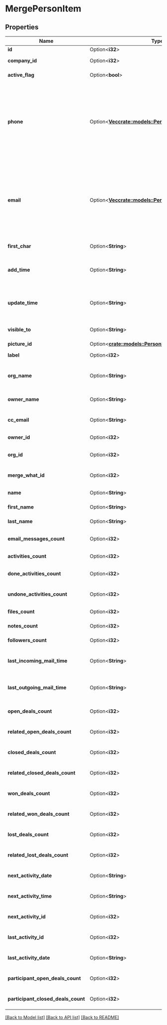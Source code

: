 # MergePersonItem

## Properties

Name | Type | Description | Notes
------------ | ------------- | ------------- | -------------
**id** | Option<**i32**> | The ID of the person | [optional]
**company_id** | Option<**i32**> | The ID of the company related to the person | [optional]
**active_flag** | Option<**bool**> | Whether the person is active or not | [optional]
**phone** | Option<[**Vec<crate::models::PersonItemAllOfPhoneInner>**](personItem_allOf_phone_inner.md)> | A phone number supplied as a string or an array of phone objects related to the person. The structure of the array is as follows: `[{ \"value\": \"12345\", \"primary\": \"true\", \"label\": \"mobile\" }]`. Please note that only `value` is required. | [optional]
**email** | Option<[**Vec<crate::models::PersonItemAllOfEmailInner>**](personItem_allOf_email_inner.md)> | An email address as a string or an array of email objects related to the person. The structure of the array is as follows: `[{ \"value\": \"mail@example.com\", \"primary\": \"true\", \"label\": \"main\" } ]`. Please note that only `value` is required. | [optional]
**first_char** | Option<**String**> | The first letter of the name of the person | [optional]
**add_time** | Option<**String**> | The date and time when the person was added/created. Format: YYYY-MM-DD HH:MM:SS | [optional]
**update_time** | Option<**String**> | The last updated date and time of the person. Format: YYYY-MM-DD HH:MM:SS | [optional]
**visible_to** | Option<**String**> | The visibility group ID of who can see the person | [optional]
**picture_id** | Option<[**crate::models::PersonItemAllOfPictureId**](personItem_allOf_picture_id.md)> |  | [optional]
**label** | Option<**i32**> | The label assigned to the person | [optional]
**org_name** | Option<**String**> | The name of the organization associated with the person | [optional]
**owner_name** | Option<**String**> | The name of the owner associated with the person | [optional]
**cc_email** | Option<**String**> | The BCC email associated with the person | [optional]
**owner_id** | Option<**i32**> | The ID of the owner related to the person | [optional]
**org_id** | Option<**i32**> | The ID of the organization related to the person | [optional]
**merge_what_id** | Option<**i32**> | The ID of the person with what the main person was merged | [optional]
**name** | Option<**String**> | The name of the person | [optional]
**first_name** | Option<**String**> | The first name of the person | [optional]
**last_name** | Option<**String**> | The last name of the person | [optional]
**email_messages_count** | Option<**i32**> | The count of email messages related to the person | [optional]
**activities_count** | Option<**i32**> | The count of activities related to the person | [optional]
**done_activities_count** | Option<**i32**> | The count of done activities related to the person | [optional]
**undone_activities_count** | Option<**i32**> | The count of undone activities related to the person | [optional]
**files_count** | Option<**i32**> | The count of files related to the person | [optional]
**notes_count** | Option<**i32**> | The count of notes related to the person | [optional]
**followers_count** | Option<**i32**> | The count of followers related to the person | [optional]
**last_incoming_mail_time** | Option<**String**> | The date and time of the last incoming email associated with the person | [optional]
**last_outgoing_mail_time** | Option<**String**> | The date and time of the last outgoing email associated with the person | [optional]
**open_deals_count** | Option<**i32**> | The count of open deals related with the item | [optional]
**related_open_deals_count** | Option<**i32**> | The count of related open deals related with the item | [optional]
**closed_deals_count** | Option<**i32**> | The count of closed deals related with the item | [optional]
**related_closed_deals_count** | Option<**i32**> | The count of related closed deals related with the item | [optional]
**won_deals_count** | Option<**i32**> | The count of won deals related with the item | [optional]
**related_won_deals_count** | Option<**i32**> | The count of related won deals related with the item | [optional]
**lost_deals_count** | Option<**i32**> | The count of lost deals related with the item | [optional]
**related_lost_deals_count** | Option<**i32**> | The count of related lost deals related with the item | [optional]
**next_activity_date** | Option<**String**> | The date of the next activity associated with the deal | [optional]
**next_activity_time** | Option<**String**> | The time of the next activity associated with the deal | [optional]
**next_activity_id** | Option<**i32**> | The ID of the next activity associated with the deal | [optional]
**last_activity_id** | Option<**i32**> | The ID of the last activity associated with the deal | [optional]
**last_activity_date** | Option<**String**> | The date of the last activity associated with the deal | [optional]
**participant_open_deals_count** | Option<**i32**> | The count of open participant deals related with the item | [optional]
**participant_closed_deals_count** | Option<**i32**> | The count of closed participant deals related with the item | [optional]

[[Back to Model list]](../README.md#documentation-for-models) [[Back to API list]](../README.md#documentation-for-api-endpoints) [[Back to README]](../README.md)


